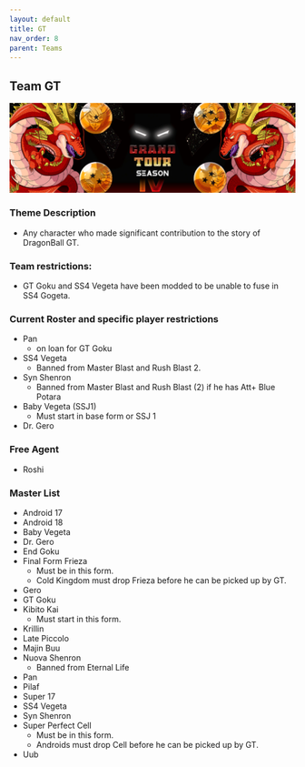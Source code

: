 ```yaml
---
layout: default
title: GT
nav_order: 8
parent: Teams
---
```

## Team GT 

![](../images/gt.jpg)

### Theme Description
- Any character who made significant contribution to the story of DragonBall GT.


### Team restrictions:
  -  GT Goku and SS4 Vegeta have been modded to be unable to fuse in SS4 Gogeta.

### Current Roster and specific player restrictions

- Pan
  - on loan for GT Goku
- SS4 Vegeta
  - Banned from Master Blast and Rush Blast 2.
- Syn Shenron
  - Banned from Master Blast and Rush Blast (2) if he has Att+ Blue Potara
- Baby Vegeta (SSJ1)
  - Must start in base form or SSJ 1
- Dr. Gero

### Free Agent

- Roshi 
  
### Master List
  - Android 17
  - Android 18
  - Baby Vegeta
  - Dr. Gero
  - End Goku
  - Final Form Frieza
      - Must be in this form.
      - Cold Kingdom must drop Frieza before he can be picked up by GT.
  - Gero
  - GT Goku
  - Kibito Kai
     - Must start in this form.
  - Krillin
  - Late Piccolo
  - Majin Buu
  - Nuova Shenron
      - Banned from Eternal Life
  - Pan
  - Pilaf
  - Super 17
  - SS4 Vegeta
  - Syn Shenron
  - Super Perfect Cell 
      - Must be in this form.
      - Androids must drop Cell before he can be picked up by GT.
  - Uub